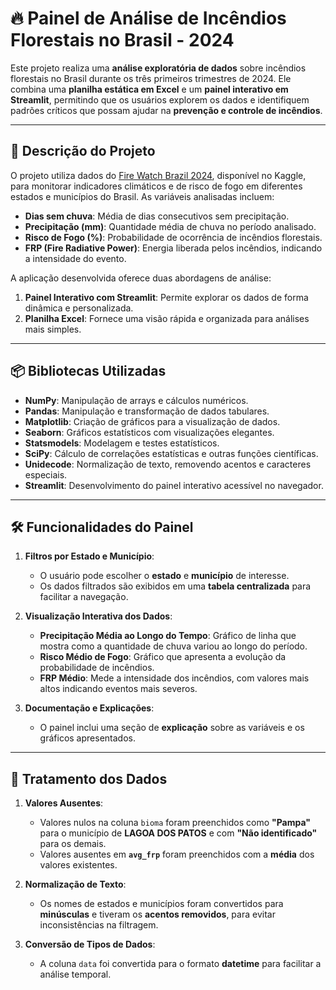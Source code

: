# 🔥 Painel de Análise de Incêndios Florestais no Brasil - 2024

Este projeto realiza uma **análise exploratória de dados** sobre incêndios florestais no Brasil durante os três primeiros trimestres de 2024. Ele combina uma **planilha estática em Excel** e um **painel interativo em Streamlit**, permitindo que os usuários explorem os dados e identifiquem padrões críticos que possam ajudar na **prevenção e controle de incêndios**.

---

## 📑 **Descrição do Projeto**

O projeto utiliza dados do [Fire Watch Brazil 2024](https://www.kaggle.com/datasets/mayaravalliero/fire-watch-brazil-2024/data?select=Dataset_FireWatch_Brazil_Q3_2024.csv), disponível no Kaggle, para monitorar indicadores climáticos e de risco de fogo em diferentes estados e municípios do Brasil. As variáveis analisadas incluem:
- **Dias sem chuva**: Média de dias consecutivos sem precipitação.
- **Precipitação (mm)**: Quantidade média de chuva no período analisado.
- **Risco de Fogo (%)**: Probabilidade de ocorrência de incêndios florestais.
- **FRP (Fire Radiative Power)**: Energia liberada pelos incêndios, indicando a intensidade do evento.

A aplicação desenvolvida oferece duas abordagens de análise:
1. **Painel Interativo com Streamlit**: Permite explorar os dados de forma dinâmica e personalizada.
2. **Planilha Excel**: Fornece uma visão rápida e organizada para análises mais simples.

---

## 📦 **Bibliotecas Utilizadas**

- **NumPy**: Manipulação de arrays e cálculos numéricos.
- **Pandas**: Manipulação e transformação de dados tabulares.
- **Matplotlib**: Criação de gráficos para a visualização de dados.
- **Seaborn**: Gráficos estatísticos com visualizações elegantes.
- **Statsmodels**: Modelagem e testes estatísticos.
- **SciPy**: Cálculo de correlações estatísticas e outras funções científicas.
- **Unidecode**: Normalização de texto, removendo acentos e caracteres especiais.
- **Streamlit**: Desenvolvimento do painel interativo acessível no navegador.

---

## 🛠️ **Funcionalidades do Painel**

1. **Filtros por Estado e Município**:
   - O usuário pode escolher o **estado** e **município** de interesse.
   - Os dados filtrados são exibidos em uma **tabela centralizada** para facilitar a navegação.

2. **Visualização Interativa dos Dados**:
   - **Precipitação Média ao Longo do Tempo**: Gráfico de linha que mostra como a quantidade de chuva variou ao longo do período.
   - **Risco Médio de Fogo**: Gráfico que apresenta a evolução da probabilidade de incêndios.
   - **FRP Médio**: Mede a intensidade dos incêndios, com valores mais altos indicando eventos mais severos.

3. **Documentação e Explicações**:
   - O painel inclui uma seção de **explicação** sobre as variáveis e os gráficos apresentados.

---

## 🧹 **Tratamento dos Dados**

1. **Valores Ausentes**:
   - Valores nulos na coluna `bioma` foram preenchidos como **"Pampa"** para o município de **LAGOA DOS PATOS** e com **"Não identificado"** para os demais.
   - Valores ausentes em **`avg_frp`** foram preenchidos com a **média** dos valores existentes.

2. **Normalização de Texto**:
   - Os nomes de estados e municípios foram convertidos para **minúsculas** e tiveram os **acentos removidos**, para evitar inconsistências na filtragem.

3. **Conversão de Tipos de Dados**:
   - A coluna `data` foi convertida para o formato **datetime** para facilitar a análise temporal.
